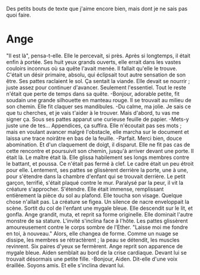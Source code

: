 

Des petits bouts de texte que j'aime encore bien, mais dont je ne sais pas quoi faire.





# Ange

"Il est là", pensa-t-elle. Elle le percevait, si près. Après si longtemps, il était enfin à portée.
Ses huit yeux grands ouverts, elle errait dans les vastes couloirs inconnus où sa quête l'avait menée. Il fallait qu'elle le trouve. C'était un désir primaire, absolu, qui éclipsait tout autre sensation de son être. Ses pattes raclaient le sol. Ça sentait la viande. Elle devait se nourrir ; juste assez pour continuer d'avancer. Seulement l'essentiel. Tout le reste n'était que perte de temps dans sa quête.
  -Bonjour, adorable petite, fit soudain une grande silhouette en manteau rouge. Il se trouvait au milieu de son chemin. Elle fit claquer ses mandibules.
  -Du calme, ma jolie. Je sais ce que tu cherches, et je vais t'aider à le trouver. Mais d'abord, tu vas me signer ça.
  Sous ses pattes apparut une curieuse feuille de papier.
  -Mets-y juste une de tes... Appendices, ça suffira.
  Elle n'écoutait pas ses mots ; mais en voulant avancer malgré l'obstacle, elle marcha sur le document et laissa une trace noirâtre en bas de la feuille.
  -Parfait. Merci bien, douce abomination.
  Et d'un claquement de doigt, il disparut.
Elle ne fit pas cas de cette rencontre et poursuivit son chemin, jusqu'à arriver devant une porte. Il était là. Le maître était là. Elle glissa habilement ses longs membres contre le battant, et poussa. Ce n'était pas fermé à clef. Le cadre était un peu étroit pour elle. Lentement, ses pattes se glissèrent derrière la porte, une à une, pour s'étendre dans la chambre d'enfant qui se trouvait derrière.
Le petit garçon, terrifié, s'était plaqué contre le mur. Paralysé par la peur, il vit la créature s'approcher. S'étendre. Elle était immense, remplissant entièrement la pièce du sol au plafond. Elle toucha son visage. 
Quelque chose n'allait pas. La créature se figea. Un silence de nacre enveloppait la scène.
Sortit du col de l'enfant une mygale bleue. Elle descendit sur le lit, et gonfla. Ange grandit, muta, et reprit sa forme originelle. Elle dominait l'autre monstre de sa stature.
L'invité s'inclina face à l'hôte.
Les pattes glissèrent amoureusement contre le corps sombre de l'Ether.
"Laisse moi me fondre en toi, à nouveau."
Alors, elle changea de forme. Comme un nuage se dissipe, les membres se rétractèrent ; la peau se détendit, les muscles revinrent. Six paires d'yeux se fermèrent. Ange reprit son apparence de mygale bleue. Aiden semblait au bord de la crise cardiaque. 
Devant lui se trouvait désormais une petite fille.
  -Bonjour, Aiden. Dit-elle d'une voix éraillée. Soyons amis. Et elle s'inclina devant lui.